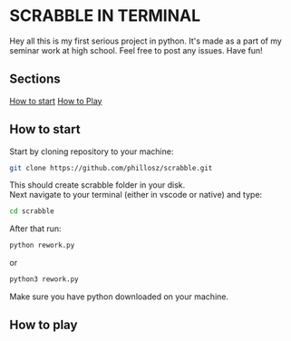 # SCRABBLE IN TERMINAL

Hey all this is my first serious project in python. It's made as a part of my seminar work at high school. Feel free to post any issues.
Have fun!


## Sections
[How to start](#how-to-start)
[How to Play](#how-to-play)

## How to start

Start by cloning repository to your machine:
```bash git clone 
git clone https://github.com/phillosz/scrabble.git
```
This should create scrabble folder in your disk.<br> 
Next navigate to your terminal (either in vscode or native) and type:
```bash
cd scrabble
```
After that run:
```bash
python rework.py
```
or
```bash
python3 rework.py
```
Make sure you have python downloaded on your machine.

## How to play

